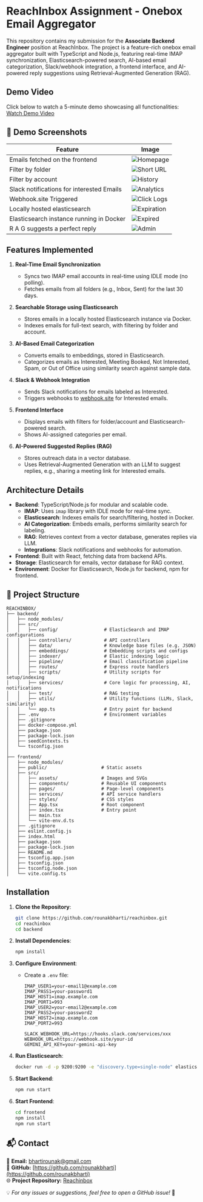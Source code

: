 # ReachInbox Assignment - Onebox Email Aggregator

This repository contains my submission for the **Associate Backend Engineer** position at ReachInbox. The project is a feature-rich onebox email aggregator built with TypeScript and Node.js, featuring real-time IMAP synchronization, Elasticsearch-powered search, AI-based email categorization, Slack/webhook integration, a frontend interface, and AI-powered reply suggestions using Retrieval-Augmented Generation (RAG).

## Demo Video

Click below to watch a 5-minute demo showcasing all functionalities:  
[Watch Demo Video](https://drive.google.com/file/d/1xxbtCBjpIwL3sB21lhcmivYGnERbLtGi/view?usp=sharing)

## 📸 Demo Screenshots
| Feature          | Image |
|-----------------|-------|
| Emails fetched on the frontend        | ![Homepage](demo/img1.png) |
| Filter by folder| ![Short URL](demo/img2.png) |
| Filter by account     | ![History](demo/img3.png) |
| Slack notifications for interested Emails      | ![Analytics](demo/img4.png) |
| Webhook.site Triggered    | ![Click Logs](demo/img5.png) |
| Locally hosted elasticsearch   | ![Expiration](demo/img6.png) |
| Elasticsearch instance running in Docker      | ![Expired](demo/img7.png) |
| R A G suggests a  perfect reply     | ![Admin](demo/img8.png) |

## Features Implemented

1. **Real-Time Email Synchronization**
   - Syncs two IMAP email accounts in real-time using IDLE mode (no polling).
   - Fetches emails from all folders (e.g., Inbox, Sent) for the last 30 days.

2. **Searchable Storage using Elasticsearch**
   - Stores emails in a locally hosted Elasticsearch instance via Docker.
   - Indexes emails for full-text search, with filtering by folder and account.

3. **AI-Based Email Categorization**
   - Converts emails to embeddings, stored in Elasticsearch.
   - Categorizes emails as Interested, Meeting Booked, Not Interested, Spam, or Out of Office using similarity search against sample data.

4. **Slack & Webhook Integration**
   - Sends Slack notifications for emails labeled as Interested.
   - Triggers webhooks to [webhook.site](https://webhook.site) for Interested emails.

5. **Frontend Interface**
   - Displays emails with filters for folder/account and Elasticsearch-powered search.
   - Shows AI-assigned categories per email.

6. **AI-Powered Suggested Replies (RAG)**
   - Stores outreach data in a vector database.
   - Uses Retrieval-Augmented Generation with an LLM to suggest replies, e.g., sharing a meeting link for Interested emails.

## Architecture Details

- **Backend**: TypeScript/Node.js for modular and scalable code.
  - **IMAP**: Uses `imap` library with IDLE mode for real-time sync.
  - **Elasticsearch**: Indexes emails for search/filtering, hosted in Docker.
  - **AI Categorization**: Embeds emails, performs similarity search for labeling.
  - **RAG**: Retrieves context from a vector database, generates replies via LLM.
  - **Integrations**: Slack notifications and webhooks for automation.
- **Frontend**: Built with React, fetching data from backend APIs.
- **Storage**: Elasticsearch for emails, vector database for RAG context.
- **Environment**: Docker for Elasticsearch, Node.js for backend, npm for frontend.

## 📁 Project Structure

```
REACHINBOX/
├── backend/
│   ├── node_modules/
│   ├── src/
│   │   ├── config/                 # ElasticSearch and IMAP configurations
│   │   ├── controllers/            # API controllers
│   │   ├── data/                   # Knowledge base files (e.g. JSON)
│   │   ├── embeddings/             # Embedding scripts and configs
│   │   ├── indexer/                # Elastic indexing logic
│   │   ├── pipeline/               # Email classification pipeline
│   │   ├── routes/                 # Express route handlers
│   │   ├── scripts/                # Utility scripts for setup/indexing
│   │   ├── services/               # Core logic for processing, AI, notifications
│   │   ├── test/                   # RAG testing
│   │   ├── utils/                  # Utility functions (LLMs, Slack, similarity)
│   │   └── app.ts                  # Entry point for backend
│   ├── .env                        # Environment variables
│   ├── .gitignore
│   ├── docker-compose.yml
│   ├── package.json
│   ├── package-lock.json
│   ├── seedContexts.ts
│   └── tsconfig.json
│
├── frontend/
│   ├── node_modules/
│   ├── public/                    # Static assets
│   ├── src/
│   │   ├── assets/                # Images and SVGs
│   │   ├── components/            # Reusable UI components
│   │   ├── pages/                 # Page-level components
│   │   ├── services/              # API service handlers
│   │   ├── styles/                # CSS styles
│   │   ├── App.tsx                # Root component
│   │   ├── index.tsx              # Entry point
│   │   ├── main.tsx
│   │   └── vite-env.d.ts
│   ├── .gitignore
│   ├── eslint.config.js
│   ├── index.html
│   ├── package.json
│   ├── package-lock.json
│   ├── README.md
│   ├── tsconfig.app.json
│   ├── tsconfig.json
│   ├── tsconfig.node.json
│   └── vite.config.ts
```


## Installation

1. **Clone the Repository**:
   ```bash
   git clone https://github.com/rounakbharti/reachinbox.git
   cd reachinbox
   cd backend

2. **Install Dependencies**:
    ~~~bash
    npm install
    ~~~

3. **Configure Environment**:
   - Create a `.env` file:
        ~~~env
        IMAP_USER1=your-email1@example.com
        IMAP_PASS1=your-password1
        IMAP_HOST1=imap.example.com
        IMAP_PORT1=993
        IMAP_USER2=your-email2@example.com
        IMAP_PASS2=your-password2
        IMAP_HOST2=imap.example.com
        IMAP_PORT2=993
        
        SLACK_WEBHOOK_URL=https://hooks.slack.com/services/xxx
        WEBHOOK_URL=https://webhook.site/your-id
        GEMINI_API_KEY=your-gemini-api-key
        ~~~

4. **Run Elasticsearch**:
    ~~~bash
    docker run -d -p 9200:9200 -e "discovery.type=single-node" elasticsearch:8.8.0
    ~~~

5. **Start Backend**:
    ~~~bash
    npm run start
    ~~~

6. **Start Frontend**:
    ~~~bash
    cd frontend
    npm install
    npm run start
    ~~~


## 📬 Contact
📧 **Email:** [bhartirounak@gmail.com](mailto:bhartirounak@gmail.com)  
🔗 **GitHub:** [https://github.com/rounakbharti](https://github.com/rounakbharti)  
🌐 **Project Repository:** [Reachinbox](https://github.com/rounakbharti/reachinbox)  

💡 *For any issues or suggestions, feel free to open a GitHub issue!* 🚀
